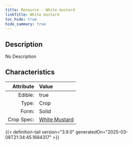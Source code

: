 ```yaml
---
title: Resource - White mustard
linkTitle: White mustard
toc_hide: true
hide_summary: true
---
```

<!-- This is generated by the MarsSim HelpGenertor, do not edit. -->

## Description
No Description

## Characteristics

| Attribute      | Value |
|--------:|:------|
|Edible:|true|
|Type:|Crop|
|Form:|Solid|
|Crop Spec:|[White Mustard](/docs/definitions/crop/white-mustard)|
 



    


{{< definition-tail version="3.9.0" generatedOn="2025-03-08T21:34:45.1684317" >}}


